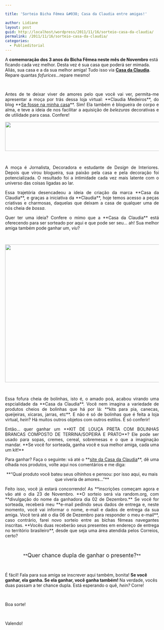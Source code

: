 ```yaml
---

title: 'Sorteio Bicha Fêmea &#038; Casa da Claudia entre amigas!'

author: Lidiane
layout: post
guid: http://localhost/wordpress/2011/11/16/sorteio-casa-da-claudia/
permalink: /2011/11/16/sorteio-casa-da-claudia/
categories:
  - Publieditorial
---
```

A **comemoração dos 3 anos do Bicha Fêmea neste mês de Novembro** está ficando cada vez melhor. Desta vez é sua casa que poderá ser mimada. Aliás, sua casa e a da sua melhor amiga! Tudo isso via **<a href="http://www.casadaclaudia.com.br/index.php/" target="_blank">Casa da Claudia</a>**. Repare quantas _fofurices_…repare mesmo!

&nbsp;

<p align="justify">
  Antes de te deixar viver de amores pelo que você vai ver, permita-me apresentar a moça por trás dessa loja virtual: **Claudia Medeiros**, do blog **<a href="http://sefossenaminhacasa.blogspot.com/" target="_blank">Se fosse na minha casa</a>**. Sim! Ela também é blogueira de corpo e alma, e teve a ideia de nos facilitar a aquisição de <em>belezuras</em> decorativas e de utilidade para casa. Confere!
</p>

<!--more-->

<p align="center">
  <a href="http://www.trololodemulher.com.br/blog/wp-content/uploads/2011/11/Casa-da-Claudia.png"><img class="alignnone size-full wp-image-8188" title="Casa da Claudia" src="http://www.trololodemulher.com.br/blog/wp-content/uploads/2011/11/Casa-da-Claudia.png" alt="" width="529" height="95" /></a>
</p>

&nbsp;

<p align="justify">
  A moça é Jornalista, Decoradora e estudante de D<em>esign</em> de Interiores. Depois que virou blogueira, sua paixão pela casa e pela decoração foi potencializada. O resultado foi a intimidade cada vez mais latente com o universo das coisas ligadas ao lar.
</p>

<p align="justify">
  Essa trajetória desencadeou a ideia de criação da marca **Casa da Claudia**, e graças a iniciativa da **Claudia**, hoje temos acesso a peças criativas e charmosas, daquelas que deixam a casa de qualquer uma de nós cheia de <em>bossa</em>.
</p>

<p align="justify">
  Quer ter uma ideia? Confere o mimo que a **Casa da Claudia** está oferecendo para ser sorteado por aqui e que pode ser seu… ah! Sua melhor amiga também pode ganhar um, <em>viu</em>?
</p>

&nbsp;

<p align="center">
  <a href="http://www.trololodemulher.com.br/blog/wp-content/uploads/2011/11/TERRINA-SOPEIRA-PRATO-LOUCA-BOLINHA-POA.jpg"><img class="alignnone size-full wp-image-8189" title="TERRINA SOPEIRA PRATO LOUCA BOLINHA POA" src="http://www.trololodemulher.com.br/blog/wp-content/uploads/2011/11/TERRINA-SOPEIRA-PRATO-LOUCA-BOLINHA-POA.jpg" alt="" width="600" height="450" /></a>
</p>

&nbsp;

<p align="justify">
  Essa fofura cheia de bolinhas, isto é, o amado poá, acabou virando uma espcialidade da **Casa da Claudia**. Você nem imagina a variedade de produtos cheios de bolinhas que há por lá: **kits para pia, canecas, queijeiras, xícaras, jarras, etc**. E não é só de bolinhas que é feita a loja virtual, <em>hein</em>? Há muitos outros objetos com outros estilos. É só conferir!
</p>

<p align="justify">
  Então… quer ganhar um **KIT DE LOUÇA PRETA COM BOLINHAS BRANCAS COMPOSTO DE TERRINA/SOPEIRA E PRATO**? Ele pode ser usado para sopas, cremes, cereal, sobremesas e o que a imaginação mandar. **Se você for sorteada, ganha você e sua melhor amiga, cada uma um kit!**
</p>

<p align="justify">
  Para ganhar? Faça o seguinte: vá até o **<a href="http://www.casadaclaudia.com.br/index.php/" target="_blank">site da Casa da Claudia</a>**, dê uma olhada nos produtos, volte aqui nos comentários e me diga:
</p>

<p style="text-align: center;" align="justify">
  **“Qual produto você bateu seus olhinhos e pensou: por isso aqui, eu mais que viveria de amores…”**
</p>

<p align="justify">
  Feito isso, você já estará concorrendo! As **inscrições começam agora e vão até o dia 23 de Novembro. **O sorteio será via random.org, com **divulgação do nome da ganhadora dia 02 de Dezembro.** Se você for sorteada, receberá meu **e-mail pedindo seus dados de entrega e, neste momento, você vai informar o nome, e-mail e dados de entrega da sua amiga. Você terá até o dia 06 de Dezembro para responder o meu e-mail**, caso contrário, farei novo sorteio entre as bichas fêmeas navegantes inscritas. **Vocês duas receberão seus presentes em endereço de entrega no território brasileiro**, desde que seja uma área atendida pelos Correios, certo?
</p>

&nbsp;

<p align="center">
  **<span style="font-size: large;">Quer chance dupla de ganhar o presente?</span>**
</p>

&nbsp;

É fácil! Fala para sua amiga se inscrever aqui também, bonita! **Se você ganhar, ela ganha. Se ela ganhar, você ganha também!** Na verdade, vocês duas passam a ter chance dupla. Está esperando o quê, _hein?_ Corre!

&nbsp;

Boa sorte!

&nbsp;

Valendo!